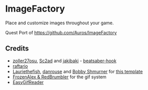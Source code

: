 # ImageFactory

Place and customize images throughout your game.

Quest Port of https://github.com/Auros/ImageFactory

## Credits

* [zoller27osu](https://github.com/zoller27osu), [Sc2ad](https://github.com/Sc2ad) and [jakibaki](https://github.com/jakibaki) - [beatsaber-hook](https://github.com/sc2ad/beatsaber-hook)
* [raftario](https://github.com/raftario)
* [Lauriethefish](https://github.com/Lauriethefish), [danrouse](https://github.com/danrouse) and [Bobby Shmurner](https://github.com/BobbyShmurner) for [this template](https://github.com/Lauriethefish/quest-mod-template)
* [FrozenAlex & RedBrumbler](https://github.com/FrozenAlex/Nya-quest) for the gif system
* [EasyGifReader](https://github.com/Chlumsky/EasyGifReader/tree/master)
